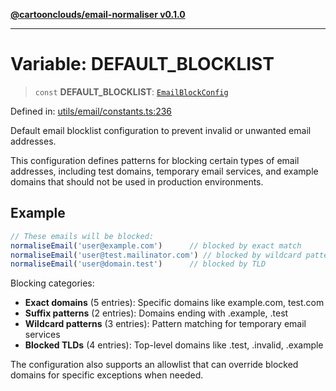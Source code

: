 [**@cartoonclouds/email-normaliser v0.1.0**](../README.md)

***

# Variable: DEFAULT\_BLOCKLIST

> `const` **DEFAULT\_BLOCKLIST**: [`EmailBlockConfig`](../type-aliases/EmailBlockConfig.md)

Defined in: [utils/email/constants.ts:236](https://gitlab.com/good-life/glp-frontend/-/blob/main/packages/plugins/email-normaliser/src/utils/email/constants.ts#L236)

Default email blocklist configuration to prevent invalid or unwanted email addresses.

This configuration defines patterns for blocking certain types of email addresses,
including test domains, temporary email services, and example domains that should
not be used in production environments.

## Example

```typescript
// These emails will be blocked:
normaliseEmail('user@example.com')      // blocked by exact match
normaliseEmail('user@test.mailinator.com') // blocked by wildcard pattern
normaliseEmail('user@domain.test')      // blocked by TLD
```

Blocking categories:
- **Exact domains** (5 entries): Specific domains like example.com, test.com
- **Suffix patterns** (2 entries): Domains ending with .example, .test
- **Wildcard patterns** (3 entries): Pattern matching for temporary email services
- **Blocked TLDs** (4 entries): Top-level domains like .test, .invalid, .example

The configuration also supports an allowlist that can override blocked domains
for specific exceptions when needed.
